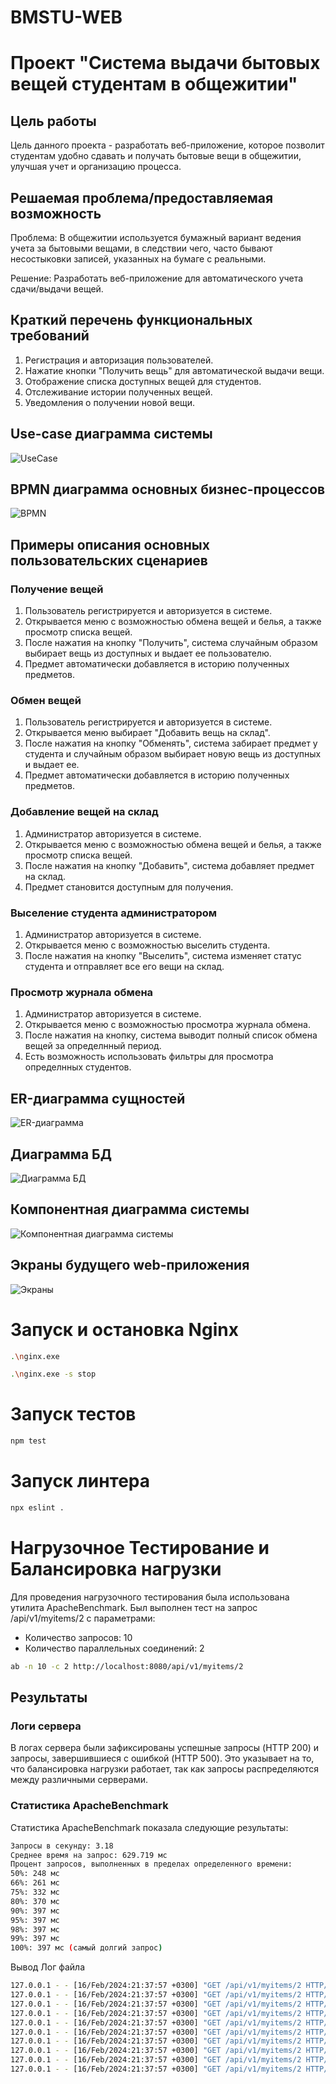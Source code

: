 ﻿# BMSTU-WEB

# Проект "Система выдачи бытовых вещей студентам в общежитии"

## Цель работы

Цель данного проекта - разработать веб-приложение, которое позволит студентам удобно сдавать и получать бытовые вещи в общежитии, улучшая учет и организацию процесса.

## Решаемая проблема/предоставляемая возможность

Проблема: В общежитии используется бумажный вариант ведения учета за бытовыми вещами, в следствии чего, часто бывают несостыковки записей, указанных на бумаге с реальными.

Решение: Разработать веб-приложение для автоматического учета сдачи/выдачи вещей.

## Краткий перечень функциональных требований

1. Регистрация и авторизация пользователей.
2. Нажатие кнопки "Получить вещь" для автоматической выдачи вещи.
3. Отображение списка доступных вещей для студентов.
4. Отслеживание истории полученных вещей.
5. Уведомления о получении новой вещи.

## Use-case диаграмма системы

![UseCase](docs/img/UseCase.jpg)

## BPMN диаграмма основных бизнес-процессов

![BPMN](docs/img/bpmn.jpg)

## Примеры описания основных пользовательских сценариев

### Получение вещей

1. Пользователь регистрируется и авторизуется в системе.
2. Открывается меню с возможностью обмена вещей и белья, а также просмотр списка вещей.
3. После нажатия на кнопку "Получить", система случайным образом выбирает вещь из доступных и выдает ее пользователю.
4. Предмет автоматически добавляется в историю полученных предметов.

### Обмен вещей

1. Пользователь регистрируется и авторизуется в системе.
2. Открывается меню выбирает "Добавить вещь на склад".
3. После нажатия на кнопку "Обменять", система забирает предмет у студента и случайным образом выбирает новую вещь из доступных и выдает ее.
4. Предмет автоматически добавляется в историю полученных предметов.

### Добавление вещей на склад

1. Администратор авторизуется в системе.
2. Открывается меню с возможностью обмена вещей и белья, а также просмотр списка вещей.
3. После нажатия на кнопку "Добавить", система добавляет предмет на склад.
4. Предмет становится доступным для получения.

### Выселение студента администратором

1. Администратор авторизуется в системе.
2. Открывается меню с возможностью выселить студента.
3. После нажатия на кнопку "Выселить", система изменяет статус студента и отправляет все его вещи на склад.

### Просмотр журнала обмена

1. Администратор авторизуется в системе.
2. Открывается меню с возможностью просмотра журнала обмена.
3. После нажатия на кнопку, система выводит полный список обмена вещей за определнный период.
4. Есть возможность использовать фильтры для просмотра определнных студентов.

## ER-диаграмма сущностей

![ER-диаграмма](docs/img/ER.jpg)

## Диаграмма БД

![Диаграмма БД](docs/img/database_entities.jpg)

## Компонентная диаграмма системы

![Компонентная диаграмма системы](docs/img/prototype.jpg)

## Экраны будущего web-приложения

![Экраны](docs/img/views.jpg)

# Запуск и остановка Nginx

```bash
.\nginx.exe

.\nginx.exe -s stop
```

# Запуск тестов

```bash
npm test
```

# Запуск линтера

```bash
npx eslint .
```

# Нагрузочное Тестирование и Балансировка нагрузки

Для проведения нагрузочного тестирования была использована утилита ApacheBenchmark. Был выполнен тест на запрос /api/v1/myitems/2 с параметрами:

- Количество запросов: 10
- Количество параллельных соединений: 2

```bash
ab -n 10 -c 2 http://localhost:8080/api/v1/myitems/2
```

## Результаты

### Логи сервера

В логах сервера были зафиксированы успешные запросы (HTTP 200) и запросы, завершившиеся с ошибкой (HTTP 500). Это указывает на то, что балансировка нагрузки работает, так как запросы распределяются между различными серверами.

### Статистика ApacheBenchmark

Статистика ApacheBenchmark показала следующие результаты:

```bash
Запросы в секунду: 3.18
Среднее время на запрос: 629.719 мс
Процент запросов, выполненных в пределах определенного времени:
50%: 248 мс
66%: 261 мс
75%: 332 мс
80%: 370 мс
90%: 397 мс
95%: 397 мс
98%: 397 мс
99%: 397 мс
100%: 397 мс (самый долгий запрос)
```

Вывод Лог файла

```bash
127.0.0.1 - - [16/Feb/2024:21:37:57 +0300] "GET /api/v1/myitems/2 HTTP/1.0" 200 235 "-" "ApacheBench/2.3" "-" "[::1]:5001"
127.0.0.1 - - [16/Feb/2024:21:37:57 +0300] "GET /api/v1/myitems/2 HTTP/1.0" 200 235 "-" "ApacheBench/2.3" "-" "127.0.0.1:5001"
127.0.0.1 - - [16/Feb/2024:21:37:57 +0300] "GET /api/v1/myitems/2 HTTP/1.0" 500 82 "-" "ApacheBench/2.3" "-" "[::1]:5191"
127.0.0.1 - - [16/Feb/2024:21:37:57 +0300] "GET /api/v1/myitems/2 HTTP/1.0" 500 82 "-" "ApacheBench/2.3" "-" "[::1]:5191"
127.0.0.1 - - [16/Feb/2024:21:37:57 +0300] "GET /api/v1/myitems/2 HTTP/1.0" 500 82 "-" "ApacheBench/2.3" "-" "127.0.0.1:5191"
127.0.0.1 - - [16/Feb/2024:21:37:57 +0300] "GET /api/v1/myitems/2 HTTP/1.0" 200 235 "-" "ApacheBench/2.3" "-" "127.0.0.1:5191"
127.0.0.1 - - [16/Feb/2024:21:37:57 +0300] "GET /api/v1/myitems/2 HTTP/1.0" 500 82 "-" "ApacheBench/2.3" "-" "127.0.0.1:5000"
127.0.0.1 - - [16/Feb/2024:21:37:57 +0300] "GET /api/v1/myitems/2 HTTP/1.0" 200 235 "-" "ApacheBench/2.3" "-" "[::1]:5001"
127.0.0.1 - - [16/Feb/2024:21:37:57 +0300] "GET /api/v1/myitems/2 HTTP/1.0" 200 235 "-" "ApacheBench/2.3" "-" "127.0.0.1:5001"
127.0.0.1 - - [16/Feb/2024:21:37:57 +0300] "GET /api/v1/myitems/2 HTTP/1.0" 200 235 "-" "ApacheBench/2.3" "-" "[::1]:5000"
```
